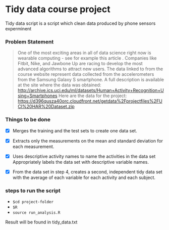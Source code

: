 # Tidy data course project

Tidy data script is a script which clean data produced by phone sensors experminent 

### Problem Statement 
 > One of the most exciting areas in all of data science right now is wearable computing - see for example this article . Companies like Fitbit, Nike, and Jawbone Up are racing to develop the most advanced algorithms to attract new users. The data linked to from the course website represent data collected from the accelerometers from the Samsung Galaxy S smartphone. A full description is available at the site where the data was obtained:
 > http://archive.ics.uci.edu/ml/datasets/Human+Activity+Recognition+Using+Smartphones
 > Here are the data for the project:
 > https://d396qusza40orc.cloudfront.net/getdata%2Fprojectfiles%2FUCI%20HAR%20Dataset.zip

###  Things to be done

- [x] Merges the training and the test sets to create one data set.

- [x] Extracts only the measurements on the mean and standard deviation for each measurement. 

- [x] Uses descriptive activity names to name the activities in the data set Appropriately labels the data set with descriptive variable names. 

- [x] From the data set in step 4, creates a second, independent tidy data set with the average of each variable for each activity and each subject.



### steps to run the script 
- `$cd project-folder`
- `$R`
- `source run_analysis.R`
  
Result will be found in tidy_data.txt

